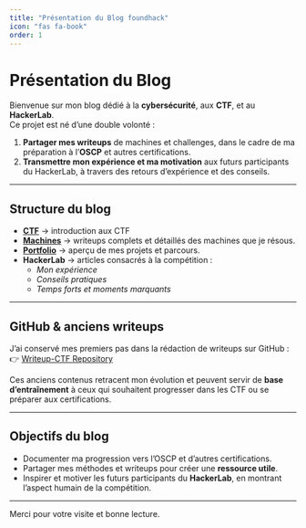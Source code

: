 ```yaml
---
title: "Présentation du Blog foundhack"
icon: "fas fa-book"
order: 1
---
```


# Présentation du Blog  

Bienvenue sur mon blog dédié à la **cybersécurité**, aux **CTF**, et au **HackerLab**.  
Ce projet est né d’une double volonté :  
1. **Partager mes writeups** de machines et challenges, dans le cadre de ma préparation à l’**OSCP** et autres certifications.  
2. **Transmettre mon expérience et ma motivation** aux futurs participants du HackerLab, à travers des retours d’expérience et des conseils.  

---

## Structure du blog  

- **[CTF](https://foundhack.github.io/ctf/)** → introduction aux CTF  
- **[Machines](https://foundhack.github.io/machines/)** → writeups complets et détaillés des machines que je résous.  
- **[Portfolio](https://foundhack.github.io/portfolio/)** → aperçu de mes projets et parcours.  
- **HackerLab** → articles consacrés à la compétition :  
  - *Mon expérience*  
  - *Conseils pratiques*  
  - *Temps forts et moments marquants*  

---

## GitHub & anciens writeups  

J’ai conservé mes premiers pas dans la rédaction de writeups sur GitHub :  
👉 [Writeup-CTF Repository](https://github.com/foundhack/Writeup-CTF)  

Ces anciens contenus retracent mon évolution et peuvent servir de **base d’entraînement** à ceux qui souhaitent progresser dans les CTF ou se préparer aux certifications.  

---

## Objectifs du blog  

- Documenter ma progression vers l’OSCP et d’autres certifications.  
- Partager mes méthodes et writeups pour créer une **ressource utile**.  
- Inspirer et motiver les futurs participants du **HackerLab**, en montrant l’aspect humain de la compétition.  

---

Merci pour votre visite et bonne lecture.  

